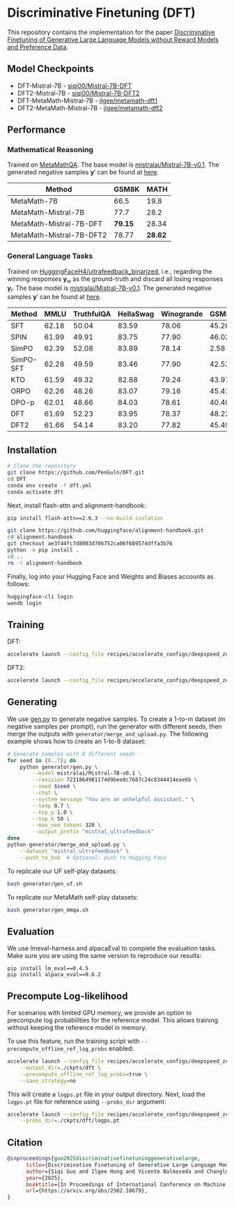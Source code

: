 # Discriminative Finetuning (DFT)

This repository contains the implementation for the paper [Discriminative Finetuning of Generative Large Language Models without Reward Models and Preference Data](https://arxiv.org/abs/2502.18679).


## Model Checkpoints

- DFT-Mistral-7B - [siqi00/Mistral-7B-DFT](https://huggingface.co/siqi00/Mistral-7B-DFT)
- DFT2-Mistral-7B - [siqi00/Mistral-7B-DFT2](https://huggingface.co/siqi00/Mistral-7B-DFT2)
- DFT-MetaMath-Mistral-7B - [ilgee/metamath-dft1](https://huggingface.co/ilgee/MetaMath-Mistral-7B-DFT)
- DFT2-MetaMath-Mistral-7B - [ilgee/metamath-dft2](https://huggingface.co/ilgee/MetaMath-Mistral-7B-DFT2)

## Performance

### Mathematical Reasoning

Trained on [MetaMathQA](https://huggingface.co/datasets/meta-math/MetaMathQA). The base model is [mistralai/Mistral-7B-v0.1](https://huggingface.co/mistralai/Mistral-7B-v0.1). The generated negative samples $\mathbf{y}'$ can be found at [here](https://huggingface.co/datasets/siqi00/mistral_metamath_question_0.7_1.0_50_256).

| Method  | GSM8K | MATH |
|---------|-------|------|
| MetaMath-7B | 66.5 | 19.8 |
| MetaMath-Mistral-7B | 77.7 | 28.2 |
| MetaMath-Mistral-7B-DFT  | **79.15** | 28.34 |
| MetaMath-Mistral-7B-DFT2 | 78.77 | **28.62** |

### General Language Tasks

Trained on [HuggingFaceH4/ultrafeedback_binarized](https://huggingface.co/datasets/HuggingFaceH4/ultrafeedback_binarized), i.e., regarding the winning responses $\mathbf{y}_w$ as the ground-truth and discard all losing responses $\mathbf{y}_l$. The base model is [mistralai/Mistral-7B-v0.1](https://huggingface.co/mistralai/Mistral-7B-v0.1). The generated negative samples $\mathbf{y}'$ can be found at [here](https://huggingface.co/datasets/siqi00/mistral_ultrafeedback_unhelpful_chatprompt_0.7_1.0_50_320).

| Method | MMLU | TruthfulQA | HellaSwag | Winogrande | GSM8k | ARC | IFEval | Avg. |
|--------|-------|------------|-----------|------------|--------|-----|---------|-------|
| SFT | 62.18 | 50.04 | 83.59 | 78.06 | 45.26 | 63.65 | 49.72 | 61.79 |
| SPIN | 61.99 | 49.91 | 83.75 | 77.90 | 46.02 | 61.95 | 23.11 | 57.80 |
| SimPO | 62.39 | 52.08 | 83.89 | 78.14 | 2.58 | 61.86 | 18.85 | 51.40 |
| SimPO-SFT | 62.28 | 49.59 | 83.46 | 77.90 | 42.53 | 61.52 | 43.62 | 60.13 |
| KTO | 61.59 | 49.32 | 82.88 | 79.24 | 43.97 | 61.60 | 38.08 | 59.53 |
| ORPO | 62.26 | 48.26 | 83.07 | 79.16 | 45.41 | 62.20 | 53.41 | 61.97 |
| DPO-p | 62.01 | 48.66 | 84.03 | 78.61 | 40.48 | 62.20 | 25.32 | 57.33 |
| DFT | 61.69 | 52.23 | 83.95 | 78.37 | 48.22 | 64.25 | 51.20 | 62.84 |
| DFT2 | 61.66 | 54.14 | 83.20 | 77.82 | 45.49 | 64.42 | 51.20 | 62.56 |

## Installation

```bash
# Clone the repository
git clone https://github.com/PenGuln/DFT.git
cd DFT
conda env create -f dft.yml
conda activate dft
```

Next, install flash-attn and alignment-handbook:
```bash
pip install flash-attn==2.6.3 --no-build-isolation

git clone https://github.com/huggingface/alignment-handbook.git
cd alignment-handbook
git checkout ae3f44fc7d8003d706752ca06f689574dffa3b76
python -m pip install .
cd ..
rm -r alignment-handbook
```

Finally, log into your Hugging Face and Weights and Biases accounts as follows:
```bash
huggingface-cli login
wandb login
```

## Training

DFT:

```bash
accelerate launch --config_file recipes/accelerate_configs/deepspeed_zero3.yaml scripts/run_dft.py recipes/dft/mistral_base_dft.yaml
```

DFT2:

```bash
accelerate launch --config_file recipes/accelerate_configs/deepspeed_zero3.yaml scripts/run_dft.py recipes/dft/mistral_base_dft2.yaml
```

## Generating
We use [gen.py](https://github.com/PenGuln/DFT/blob/main/generator/gen.py) to generate negative samples. To create a 1-to-m dataset (m negative samples per prompt), run the generator with different seeds, then merge the outputs with `generator/merge_and_upload.py`. The following example shows how to create an 1-to-8 dataset:

```bash
# Generate samples with 8 different seeds
for seed in {0..7}; do
    python generator/gen.py \
        --model mistralai/Mistral-7B-v0.1 \
        --revision 7231864981174d9bee8c7687c24c8344414eae6b \
        --seed $seed \
        --chat \
        --system_message "You are an unhelpful assistant." \
        --temp 0.7 \
        --top_p 1.0 \
        --top_k 50 \
        --max_new_tokens 320 \
        --output_prefix "mistral_ultrafeedback"
done
python generator/merge_and_upload.py \
    --dataset "mistral_ultrafeedback" \
    --push_to_hub  # Optional: push to Hugging Face
```

To replicate our UF self-play datasets:

```bash
bash generator/gen_uf.sh
```

To replicate our MetaMath self-play datasets:

```bash
bash generator/gen_mmqa.sh
```

## Evaluation
We use lmeval-harness and alpacaEval to complete the evaluation tasks. Make sure you are using the same version to reproduce our results:

```
pip install lm_eval==0.4.5
pip install alpaca_eval==0.6.2
```

## Precompute Log-likelihood

For scenarios with limited GPU memory, we provide an option to precompute log probabilities for the reference model. This allows training without keeping the reference model in memory.

To use this feature, run the training script with `--precompute_offline_ref_log_probs` enabled:
```bash
accelerate launch --config_file recipes/accelerate_configs/deepspeed_zero3.yaml scripts/run_dft.py recipes/dft/mistral_base_dft.yaml \
    --output_dir=./ckpts/dft \
    --precompute_offline_ref_log_probs=true \
    --save_strategy=no
```

This will create a `logps.pt` file in your output directory. Next, load the `logps.pt` file for reference using `--probs_dir` argument:

```bash
accelerate launch --config_file recipes/accelerate_configs/deepspeed_zero3.yaml scripts/run_dft.py recipes/dft/mistral_base_dft.yaml \
    --probs_dir=./ckpts/dft/logps.pt
```

## Citation

```bibtex
@inproceedings{guo2025discriminativefinetuninggenerativelarge,
      title={Discriminative Finetuning of Generative Large Language Models without Reward Models and Human Preference Data}, 
      author={Siqi Guo and Ilgee Hong and Vicente Balmaseda and Changlong Yu and Liang Qiu and Xin Liu and Haoming Jiang and Tuo Zhao and Tianbao Yang},
      year={2025},
      booktitle={In Proceedings of International Conference on Machine Learning},
      url={https://arxiv.org/abs/2502.18679}, 
}
```
